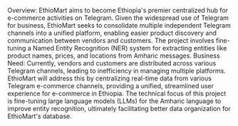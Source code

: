 Overview: EthioMart aims to become Ethiopia's premier centralized hub for e-commerce
activities on Telegram. Given the widespread use of Telegram for business, EthioMart seeks to
consolidate multiple independent Telegram channels into a unified platform, enabling easier
product discovery and communication between vendors and customers. The project involves
fine-tuning a Named Entity Recognition (NER) system for extracting entities like product names,
prices, and locations from Amharic messages.
Business Need: Currently, vendors and customers are distributed across various Telegram
channels, leading to inefficiency in managing multiple platforms. EthioMart will address this by
centralizing real-time data from various Telegram e-commerce channels, providing a unified,
streamlined user experience for e-commerce in Ethiopia.
The technical focus of this project is fine-tuning large language models (LLMs) for the Amharic
language to improve entity recognition, ultimately facilitating better data organization for
EthioMart's database.
